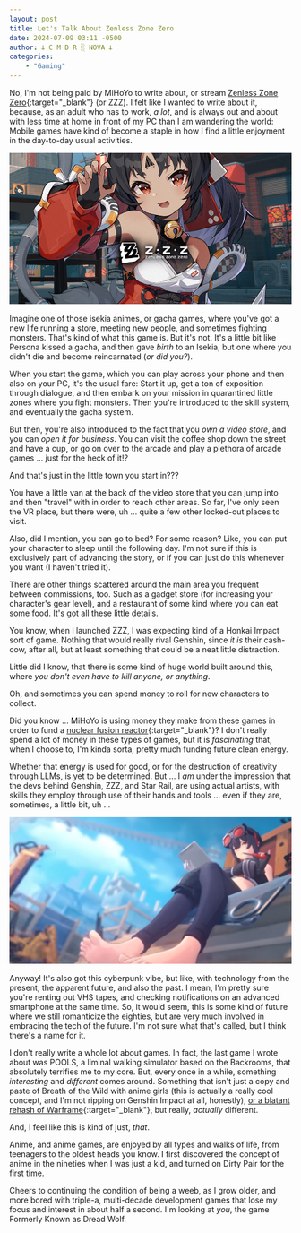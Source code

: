 ```yaml
---
layout: post
title: Let's Talk About Zenless Zone Zero
date: 2024-07-09 03:11 -0500
author: 𐕣 C M D R ░ NOVA 𐕣
categories:
    - "Gaming"
---
```


No, I'm not being paid by MiHoYo to write about, or stream [Zenless Zone Zero](https://zenless.hoyoverse.com/en-us){:target="_blank"} (or ZZZ). I felt like I wanted to write about it, because, as an adult who has to work, *a lot*, and is always out and about with less time at home in front of my PC than I am wandering the world: Mobile games have kind of become a staple in how I find a little enjoyment in the day-to-day usual activities.

![A close-up photo of the black haired catgirl character from Zenless Zone Zero, wearing a white top with red sleeves, and the ZZZ logo over the lower center of the photo.](/img/posts/zzz/catgirl.png)

Imagine one of those isekia animes, or gacha games, where you've got a new life running a store, meeting new people, and sometimes fighting monsters. That's kind of what this game is. But it's not. It's a little bit like Persona kissed a gacha, and then gave *birth* to an Isekia, but one where you didn't die and become reincarnated (*or did you?*).

When you start the game, which you can play across your phone and then also on your PC, it's the usual fare: Start it up, get a ton of exposition through dialogue, and then embark on your mission in quarantined little zones where you fight monsters. Then you're introduced to the skill system, and eventually the gacha system.

But then, you're also introduced to the fact that you *own a video store*, and you can *open it for business*. You can visit the coffee shop down the street and have a cup, or go on over to the arcade and play a plethora of arcade games ... just for the heck of it!?

And that's just in the little town you start in???

You have a little van at the back of the video store that you can jump into and then "travel" with in order to reach other areas. So far, I've only seen the VR place, but there were, uh ... quite a few other locked-out places to visit.

Also, did I mention, you can go to bed? For some reason? Like, you can put your character to sleep until the following day. I'm not sure if this is exclusively part of advancing the story, or if you can just do this whenever you want (I haven't tried it).

There are other things scattered around the main area you frequent between commissions, too. Such as a gadget store (for increasing your character's gear level), and a restaurant of some kind where you can eat some food. It's got all these little details.

You know, when I launched ZZZ, I was expecting kind of a Honkai Impact sort of game. Nothing that would really rival Genshin, since *it is* their cash-cow, after all, but at least something that could be a neat little distraction.

Little did I know, that there is some kind of huge world built around this, where *you don't even have to kill anyone, or anything*.

Oh, and sometimes you can spend money to roll for new characters to collect. 

Did you know ... MiHoYo is using money they make from these games in order to fund a [nuclear fusion reactor](https://www.windowscentral.com/gaming/just-fyi-your-genshin-impact-pulls-are-funding-a-tokamak-nuclear-fusion-reactor-and-it-has-now-been-ignited){:target="_blank"}? I don't really spend a lot of money in these types of games, but it is *fascinating* that, when I choose to, I'm kinda sorta, pretty much funding future clean energy.

Whether that energy is used for good, or for the destruction of creativity through LLMs, is yet to be determined. But ... I *am* under the impression that the devs behind Genshin, ZZZ, and Star Rail, are using actual artists, with skills they employ through use of their hands and tools ... even if they are, sometimes, a little bit, uh ...

![A screenshot from the original trailer for Zenless Zone Zero, of one of the female characters sitting on the edge of building materials, with goggles on her forehead, black pants, and for some reason, totally barefoot. This is where the frame in this section of the trailer focuses.](/img/posts/zzz/sitting.png)

Anyway! It's also got this cyberpunk vibe, but like, with technology from the present, the apparent future, and also the past. I mean, I'm pretty sure you're renting out VHS tapes, and checking notifications on an advanced smartphone at the same time. So, it would seem, this is some kind of future where we still romanticize the eighties, but are very much involved in embracing the tech of the future. I'm not sure what that's called, but I think there's a name for it.

I don't really write a whole lot about games. In fact, the last game I wrote about was POOLS, a liminal walking simulator based on the Backrooms, that absolutely terrifies me to my core. But, every once in a while, something *interesting* and *different* comes around. Something that isn't just a copy and paste of Breath of the Wild with anime girls (this is actually a really cool concept, and I'm not ripping on Genshin Impact at all, honestly), [or a blatant rehash of Warframe](https://store.steampowered.com/app/2074920/The_First_Descendant/){:target="_blank"}, but really, *actually* different.

And, I feel like this is kind of just, *that*.

Anime, and anime games, are enjoyed by all types and walks of life, from teenagers to the oldest heads you know. I first discovered the concept of anime in the nineties when I was just a kid, and turned on Dirty Pair for the first time.

Cheers to continuing the condition of being a weeb, as I grow older, and more bored with triple-a, multi-decade development games that lose my focus and interest in about half a second. I'm looking at *you*, the game Formerly Known as Dread Wolf.

